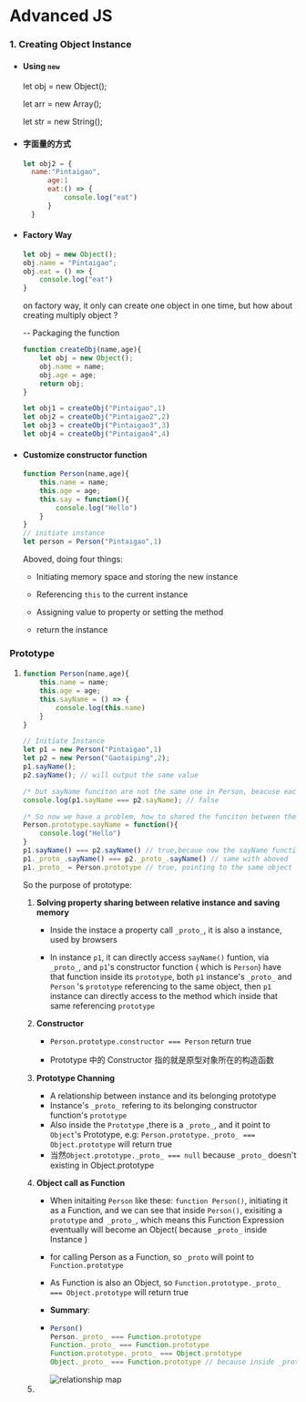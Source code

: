 # Advanced JS

### 1. Creating Object Instance

* #### Using `new`

  let obj = new Object();

  let arr = new Array();

  let str = new String();

* #### 字面量的方式

  ```javascript
  let obj2 = {
  	name:"Pintaigao",
    	age:1
    	eat:() => {
    		console.log("eat")
    	}
    }
  ```

* #### Factory Way

  ```javascript
  let obj = new Object();
  obj.name = "Pintaigao";
  obj.eat = () => {
      console.log("eat")
  }
  ```

  on factory way, it only can create one object in one time, but how about creating multiply object ? 

  	-- Packaging the function 

  ```javascript
  function createObj(name,age){
      let obj = new Object();
      obj.name = name;
      obj.age = age;
      return obj;
  }
  
  let obj1 = createObj("Pintaigao",1)
  let obj2 = createObj("Pintaigao2",2)
  let obj3 = createObj("Pintaigao3",3)
  let obj4 = createObj("Pintaigao4",4)
  ```

* #### Customize constructor function

  ```javascript
  function Person(name,age){
      this.name = name;
      this.age = age;
      this.say = function(){
          console.log("Hello")
      }
  }
  // initiate instance
  let person = Person("Pintaigao",1)
  ```

  Aboved, doing four things:

  - Initiating memory space and storing the new instance

  - Referencing `this` to the current instance

  - Assigning value to property or setting the method

  - return the instance

### Prototype

1. ```javascript
   function Person(name,age){
       this.name = name;
       this.age = age;
       this.sayName = () => {
           console.log(this.name)
       }
   }
   
   // Initiate Instance
   let p1 = new Person("Pintaigao",1)
   let p2 = new Person("Gaotaiping",2);
   p1.sayName();
   p2.sayName(); // will output the same value
   
   /* but sayName funciton are not the same one in Person, beacuse each instance has its own sayName(), it is not sharable */
   console.log(p1.sayName === p2.sayName); // false
   
   /* So now we have a problem, how to shared the funciton between the instance which type is same --- Prototype*/
   Person.prototype.sayName = function(){
       console.log("Hello")
   }
   p1.sayName() === p2.sayName() // true,becaue now the sayName function is sharable 
   p1._proto_.sayName() === p2._proto_.sayName() // same with aboved
   p1._proto_ = Person.prototype // true, pointing to the same object
   
   ```

   So the purpose of prototype:

   1. **Solving property sharing between relative instance and saving memory**
      * Inside the instace a property call `_proto_`, it is also a instance, used by browsers

      * In instance `p1`, it can directly access `sayName()` funtion, via `_proto_`, and `p1`'s  constructor function ( which is `Person`) have that function inside its `prototype`, both `p1` instance's `_proto_` and `Person` 's `prototype` referencing to the same object, then `p1` instance can directly access to the method which inside that same referencing `prototype`

   2. **Constructor**

      * `Person.prototype.constructor === Person` return true

      * Prototype 中的 Constructor 指的就是原型对象所在的构造函数

   3. **Prototype Channing**
      * A relationship between instance and its belonging prototype
      * Instance's `_proto_` refering to its belonging constructor function's `prototype`
      * Also inside the `Prototype` ,there is a `_proto_`, and it point to `Object`'s Prototype, e.g: `Person.prototype._proto_ === Object.prototype` will return true
      * 当然`Object.prototype._proto_ === null` because `_proto_` doesn't existing in Object.prototype 

   4. **Object call as Function**

      * When initaiting `Person` like these: `function Person()`, initiating it as a Function, and we can see that inside `Person()`, exisiting a 	`prototype` and` _proto_`, which means this Function Expression eventually will become an Object( because `_proto_` inside Instance )

      * for calling Person as a Function, so `_proto` will point to `Function.prototype`

      * As Function is also an Object, so `Function.prototype._proto_ === Object.prototype` will return true

      * **Summary**:

      * ```javascript
        Person()
        Person._proto_ === Function.prototype 
        Function._proto_ === Function.prototype 
        Function.prototype._proto_ === Object.prototype
        Object._proto_ === Function.prototype // because inside _proto_ indicate it is a function
        ```

        <img alt= 'relationship map' src = "" >

   5. 
